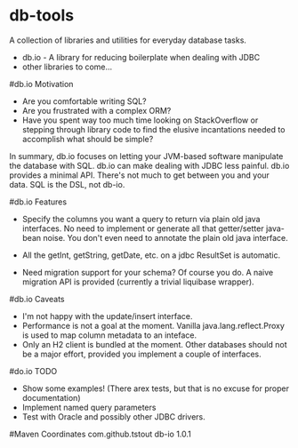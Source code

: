 
# db-tools 

A collection of libraries and utilities for everyday database tasks.

* db.io - A library for reducing boilerplate when dealing with JDBC
* other libraries to come...

#db.io Motivation 

* Are you comfortable writing SQL? 
* Are you frustrated with a complex ORM? 
* Have you spent way too much time looking
on StackOverflow or stepping through library code to find the elusive incantations 
needed to accomplish what should be simple?

In summary, db.io focuses on letting your JVM-based software manipulate the database with SQL.
db.io can make dealing with JDBC less painful. db.io provides a minimal API. 
There's not much to get between you and your data. SQL is the DSL, not db-io.

#db.io Features 

* Specify the columns you want a query to return via plain old java interfaces. No need to
implement or generate all that getter/setter java-bean noise. You don't even need to 
annotate the plain old java interface.
* All the getInt, getString, getDate, etc. on a jdbc ResultSet is automatic.

* Need migration support for your schema? Of course you do. A naive migration API is 
provided (currently a trivial liquibase wrapper).

#db.io Caveats

* I'm not happy with the update/insert interface.
* Performance is not a goal at the moment. Vanilla java.lang.reflect.Proxy is used to
map column metadata to an inteface.
* Only an H2 client is bundled at the moment. Other databases should not be a major effort, provided you 
implement a couple of interfaces.

 
#do.io TODO 

* Show some examples! (There arex
 tests, but that is no excuse for proper documentation)
* Implement named query parameters
* Test with Oracle and possibly other JDBC drivers.


#Maven Coordinates
    <dependency>
      <groupId>com.github.tstout</groupId>
      <artifactId>db-io</artifactId>
      <version>1.0.1</version>
    </dependency>